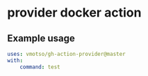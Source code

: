 # provider docker action

## Example usage
```yaml
uses: vmotso/gh-action-provider@master
with:
    command: test
```